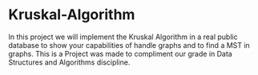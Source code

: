 # Kruskal-Algorithm
In this project we will implement the Kruskal Algorithm in a real public database to show your capabilities of handle graphs and to find a MST in graphs. This is a Project was made to compliment our grade in Data Structures and Algorithms discipline.
